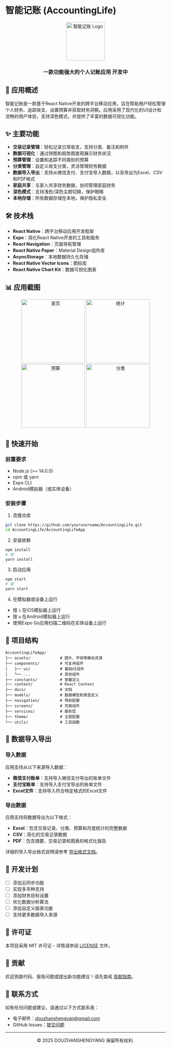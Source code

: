 # 智能记账 (AccountingLife)

<div align="center">
  <img src="AccountingLifeApp/assets/icon.png" alt="智能记账 Logo" width="120" height="120" />
  <h3>一款功能强大的个人记账应用 开发中</h3>
</div>

## 📱 应用概述

智能记账是一款基于React Native开发的跨平台移动应用，旨在帮助用户轻松管理个人财务、追踪收支、设置预算并获取财务洞察。应用采用了现代化的UI设计和流畅的用户体验，支持深色模式，并提供了丰富的数据可视化功能。

## ✨ 主要功能

- **交易记录管理**：轻松记录日常收支，支持分类、备注和附件
- **数据可视化**：通过饼图和趋势图直观展示财务状况
- **预算管理**：设置和追踪不同类别的预算
- **分类管理**：自定义收支分类，灵活管理财务数据
- **数据导入导出**：支持从微信支付、支付宝导入数据，以及导出为Excel、CSV和PDF格式
- **家庭共享**：与家人共享财务数据，协同管理家庭财务
- **深色模式**：支持浅色/深色主题切换，保护眼睛
- **本地存储**：所有数据存储在本地，保护隐私安全

## 🛠️ 技术栈

- **React Native**：跨平台移动应用开发框架
- **Expo**：简化React Native开发的工具和服务
- **React Navigation**：页面导航管理
- **React Native Paper**：Material Design组件库
- **AsyncStorage**：本地数据持久化存储
- **React Native Vector Icons**：图标库
- **React Native Chart Kit**：数据可视化图表

## 📊 应用截图

<div align="center">
  <img src="screenshots/home.png" alt="首页" width="200" />
  <img src="screenshots/statistics.png" alt="统计" width="200" />
  <img src="screenshots/budget.png" alt="预算" width="200" />
  <img src="screenshots/categories.png" alt="分类" width="200" />
</div>

## 🚀 快速开始

### 前置要求

- Node.js (>= 14.0.0)
- npm 或 yarn
- Expo CLI
- Android模拟器（或实体设备）

### 安装步骤

1. 克隆仓库

```bash
git clone https://github.com/yourusername/AccountingLife.git
cd AccountingLife/AccountingLifeApp
```

2. 安装依赖

```bash
npm install
# 或
yarn install
```

3. 启动应用

```bash
npm start
# 或
yarn start
```

4. 在模拟器或设备上运行

- 按 `i` 在iOS模拟器上运行
- 按 `a` 在Android模拟器上运行
- 使用Expo Go应用扫描二维码在实体设备上运行

## 📁 项目结构

```
AccountingLifeApp/
├── assets/             # 图片、字体等静态资源
├── components/         # 可复用组件
│   ├── ui/             # 基础UI组件
│   └── ...             # 其他组件
├── constants/          # 常量定义
├── context/            # React Context
├── docs/               # 文档
├── models/             # 数据模型和类型定义
├── navigation/         # 导航配置
├── screens/            # 页面组件
├── services/           # 服务层
├── theme/              # 主题配置
└── utils/              # 工具函数
```

## 🔄 数据导入导出

### 导入数据

应用支持从以下来源导入数据：

- **微信支付账单**：支持导入微信支付导出的账单文件
- **支付宝账单**：支持导入支付宝导出的账单文件
- **Excel文件**：支持导入符合特定格式的Excel文件

### 导出数据

应用支持将数据导出为以下格式：

- **Excel**：包含交易记录、分类、预算和月度统计的完整数据
- **CSV**：简化的交易记录数据
- **PDF**：包含摘要、交易记录和图表的格式化报告

详细的导入导出格式说明请参考 [导出格式文档](AccountingLifeApp/docs/ExportFormat.md)。

## 📝 开发计划

- [ ] 添加云同步功能
- [ ] 实现多币种支持
- [ ] 添加财务目标设置
- [ ] 优化数据分析算法
- [ ] 添加自定义报表功能
- [ ] 支持更多数据导入来源

## 📄 许可证

本项目采用 MIT 许可证 - 详情请参阅 [LICENSE](LICENSE) 文件。

## 🤝 贡献

欢迎贡献代码、报告问题或提出新功能建议！请先查阅 [贡献指南](CONTRIBUTING.md)。

## 📧 联系方式

如有任何问题或建议，请通过以下方式联系我：

- 电子邮件：<douzhanshengyan@gmail.com>
- GitHub Issues：[提交问题](https://github.com/DOUZHANSHENGYANG/AccountingLife/issues)

---

<div align="center">
  <p>© 2025 DOUZHANSHENGYANG 保留所有权利.</p>
</div>
